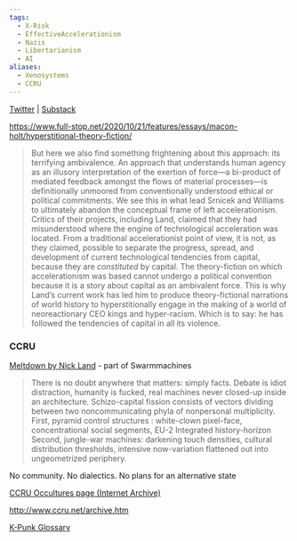 ```yaml
---
tags:
  - X-Risk
  - EffectiveAccelerationism
  - Nazis
  - Libertarianism
  - AI
aliases:
  - Xenosystems
  - CCRU
---
```

[Twitter](https://twitter.com/Outsideness) | [Substack](https://zerophilosophy.substack.com)



https://www.full-stop.net/2020/10/21/features/essays/macon-holt/hyperstitional-theory-fiction/

>But here we also find something frightening about this approach: its terrifying ambivalence. An approach that understands human agency as an illusory interpretation of the exertion of force—a bi-product of mediated feedback amongst the flows of material processes—is definitionally unmoored from conventionally understood ethical or political commitments. We see this in what lead Srnicek and Williams to ultimately abandon the conceptual frame of left accelerationism. Critics of their projects, including Land, claimed that they had misunderstood where the engine of technological acceleration was located. From a traditional accelerationist point of view, it is not, as they claimed, possible to separate the progress, spread, and development of current technological tendencies from capital, because they are _constituted_ by capital. The theory-fiction on which accelerationism was based cannot undergo a political convention because it is a story about capital as an ambivalent force. This is why Land’s current work has led him to produce theory-fictional narrations of world history to hyperstitionally engage in the making of a world of neoreactionary CEO kings and hyper-racism. Which is to say: he has followed the tendencies of capital in all its violence.


### CCRU

[Meltdown by Nick Land](http://ccru.net/swarm1/1_melt.htm) - part of Swarmmachines

>There is no doubt anywhere that matters: simply facts. Debate is idiot distraction, humanity is fucked, real machines never closed-up inside an architecture. Schizo-capital fission consists of vectors dividing between two noncommunicating phyla of nonpersonal multiplicity. First, pyramid control structures : white-clown pixel-face, concentrational social segments, EU-2 Integrated history-horizon Second, jungle-war machines: darkening touch densities, cultural distribution thresholds, intensive now-variation flattened out into ungeometrized periphery.

No community. No dialectics. No plans for an alternative state

[CCRU Occultures page (Internet Archive)](https://web.archive.org/web/20040811082114/http://www.ccru.net/occultures.htm)

http://www.ccru.net/archive.htm

[K-Punk Glossary](http://k-punk.abstractdynamics.org/archives/004042.html)